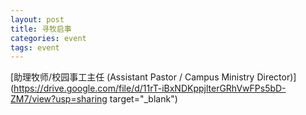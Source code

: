 ```yaml
---
layout: post 
title: 寻牧启事
categories: event
tags: event 
---
```


[助理牧师/校园事工主任 (Assistant Pastor / Campus Ministry Director)](https://drive.google.com/file/d/11rT-iBxNDKppjlterGRhVwFPs5bD-ZM7/view?usp=sharing target="_blank") 
